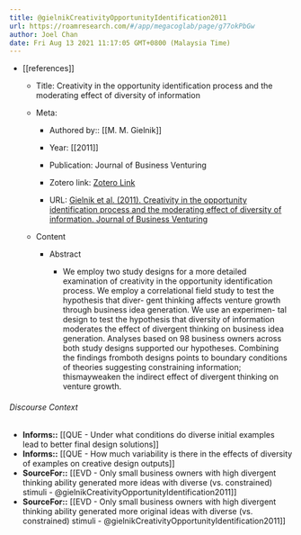 ```yaml
---
title: @gielnikCreativityOpportunityIdentification2011
url: https://roamresearch.com/#/app/megacoglab/page/g77okPbGw
author: Joel Chan
date: Fri Aug 13 2021 11:17:05 GMT+0800 (Malaysia Time)
---
```


- [[references]]

    - Title: Creativity in the opportunity identification process and the moderating effect of diversity of information

    - Meta:

        - Authored by:: [[M. M. Gielnik]]

        - Year: [[2011]]

        - Publication: Journal of Business Venturing

        - Zotero link: [Zotero Link](zotero://select/items/7_NAZRE56T)

        - URL: [Gielnik et al. (2011). Creativity in the opportunity identification process and the moderating effect of diversity of information. Journal of Business Venturing](undefined)

    - Content

        - Abstract

            - We employ two study designs for a more detailed examination of creativity in the opportunity identification process. We employ a correlational field study to test the hypothesis that diver- gent thinking affects venture growth through business idea generation. We use an experimen- tal design to test the hypothesis that diversity of information moderates the effect of divergent thinking on business idea generation. Analyses based on 98 business owners across both study designs supported our hypotheses. Combining the findings fromboth designs points to boundary conditions of theories suggesting constraining information; thismayweaken the indirect effect of divergent thinking on venture growth.

###### Discourse Context

- **Informs::** [[QUE - Under what conditions do diverse initial examples lead to better final design solutions]]
- **Informs::** [[QUE - How much variability is there in the effects of diversity of examples on creative design outputs]]
- **SourceFor::** [[EVD - Only small business owners with high divergent thinking ability generated more ideas with diverse (vs. constrained) stimuli - @gielnikCreativityOpportunityIdentification2011]]
- **SourceFor::** [[EVD - Only small business owners with high divergent thinking ability generated more original ideas with diverse (vs. constrained) stimuli - @gielnikCreativityOpportunityIdentification2011]]
